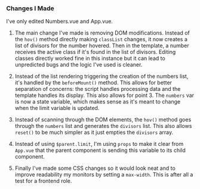 ### Changes I Made

I've only edited Numbers.vue and App.vue.

1. The main change I've made is removing DOM modifications. Instead of the `hov()` method directly making `classList` changes, it now creates a list of divisors for the number hovered. Then in the template, a number receives the active class if it's found in the list of divisors. Editing classes directly worked fine in this instance but it can lead to unpredicted bugs and the logic I've used is cleaner.

2. Instead of the list rendering triggering the creation of the numbers list, it's handled by the `beforeMount()` method. This allows for better separation of concerns: the script handles processing data and the template handles its display. This also allows for point 3. The `numbers` var is now a state variable, which makes sense as it's meant to change when the limit variable is updated.

3. Instead of scanning through the DOM elements, the `hov()` method goes through the `numbers` list and generates the `divisors` list. This also allows `reset()` to be much simpler as it just empties the `divisors` array.

4. Instead of using `$parent.limit`, I'm using `props` to make it clear from `App.vue` that the parent component is sending this variable to its child component.

5. Finally I've made some CSS changes so it would look neat and to improve readability my monitors by setting a `max-width`. This is after all a test for a frontend role.

<!-- # Spec

Using Vue, display all numbers from 1 to 100 in a random order on the screen. This number should be configurable via a provided input box.
If the user places their pointer over a given number, highlight that numbers' divisors.
For example, if the user hovers over 21, the numbers 1, 3, 7 would be highlighted. 22 would highlight 1, 2 and 11.

# Interview Task

The provided code is functional, but it's got some issues that need to be resolved. These issues may or may not be logical in nature - just because the code is working doesn't necessarily mean it is the best way of doing something.

Improve the code how you see fit - please leave comments to justify your decisions.

# GitHub Pull Requests

This is an interview task sent to prospective candidates to work at Aluminati. As such, all pull requests will be rejected. This code is, by its very nature, purposely designed with issues that candiates are asked to review!

If you have been invited to perform this test your submission should be through your point of contact with us, e.g. your recruitment agency. -->

